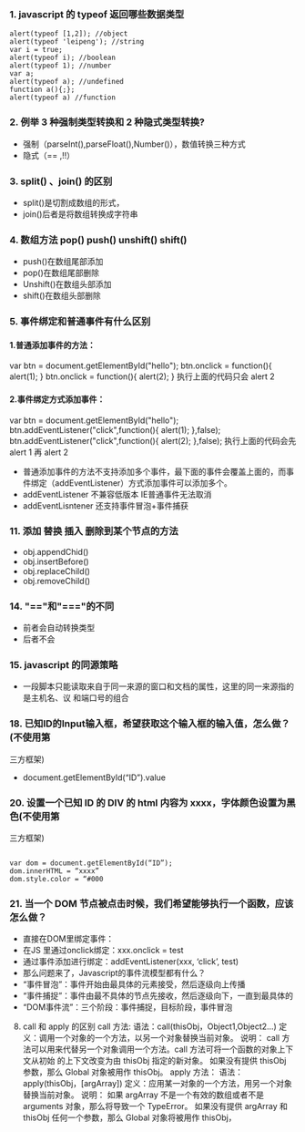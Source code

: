 ### 1. javascript 的 typeof 返回哪些数据类型 
    alert(typeof [1,2]); //object 
    alert(typeof 'leipeng'); //string 
    var i = true;  
    alert(typeof i); //boolean 
    alert(typeof 1); //number 
    var a;  
    alert(typeof a); //undefined 
    function a(){;}; 
    alert(typeof a) //function 

### 2. 例举 3 种强制类型转换和 2 种隐式类型转换? 
* 强制（parseInt(),parseFloat(),Number()），数值转换三种方式 
* 隐式（== ,!!） 

### 3. split() 、join() 的区别 
* split()是切割成数组的形式，
* join()后者是将数组转换成字符串 

### 4. 数组方法 pop() push() unshift() shift() 
* push()在数组尾部添加 
* pop()在数组尾部删除 
* Unshift()在数组头部添加 
* shift()在数组头部删除 

### 5. 事件绑定和普通事件有什么区别 

#### 1.普通添加事件的方法： 
var btn = document.getElementById("hello"); 
btn.onclick = function(){ 
 alert(1); 
} 
btn.onclick = function(){ 
 alert(2); 
}
执行上面的代码只会 alert 2  
 
#### 2.事件绑定方式添加事件： 
var btn = document.getElementById("hello"); 
btn.addEventListener("click",function(){ 
 alert(1); 
},false); 
btn.addEventListener("click",function(){ 
 alert(2); 
},false); 
执行上面的代码会先 alert 1 再 alert 2 

* 普通添加事件的方法不支持添加多个事件，最下面的事件会覆盖上面的，而事件绑定（addEventListener）方式添加事件可以添加多个。 
* addEventListener 不兼容低版本 IE普通事件无法取消 
* addEventLisntener 还支持事件冒泡+事件捕获 

### 11. 添加 替换 插入 删除到某个节点的方法 

* obj.appendChid() 
* obj.insertBefore() 
* obj.replaceChild() 
* obj.removeChild() 

### 14. "=="和"==="的不同 

* 前者会自动转换类型 
* 后者不会

### 15. javascript 的同源策略 

* 一段脚本只能读取来自于同一来源的窗口和文档的属性，这里的同一来源指的是主机名、议
和端口号的组合 

### 18. 已知ID的Input输入框，希望获取这个输入框的输入值，怎么做？(不使用第
三方框架) 

 * document.getElementById(“ID”).value 

### 20. 设置一个已知 ID 的 DIV 的 html 内容为 xxxx，字体颜色设置为黑色(不使用第
三方框架) 
 
<code>
var dom = document.getElementById(“ID”); 
dom.innerHTML = “xxxx” 
dom.style.color = “#000
</code>

### 21. 当一个 DOM 节点被点击时候，我们希望能够执行一个函数，应该怎么做？ 

* 直接在DOM里绑定事件：<div onclick=”test()”></div> 
* 在JS 里通过onclick绑定：xxx.onclick = test 
* 通过事件添加进行绑定：addEventListener(xxx, ‘click’, test) 
* 那么问题来了，Javascript的事件流模型都有什么？ 
* “事件冒泡”：事件开始由最具体的元素接受，然后逐级向上传播 
* “事件捕捉”：事件由最不具体的节点先接收，然后逐级向下，一直到最具体的 
* “DOM事件流”：三个阶段：事件捕捉，目标阶段，事件冒泡 


8. call 和 apply 的区别
call 方法:
语法：call(thisObj，Object1,Object2...)
定义：调用一个对象的一个方法，以另一个对象替换当前对象。
说明：
call 方法可以用来代替另一个对象调用一个方法。call 方法可将一个函数的对象上下文从初始
的上下文改变为由 thisObj 指定的新对象。
如果没有提供 thisObj 参数，那么 Global 对象被用作 thisObj。
apply 方法：
语法：apply(thisObj，[argArray])
定义：应用某一对象的一个方法，用另一个对象替换当前对象。
说明：
如果 argArray 不是一个有效的数组或者不是 arguments 对象，那么将导致一个
TypeError。
如果没有提供 argArray 和 thisObj 任何一个参数，那么 Global 对象将被用作 thisObj，
